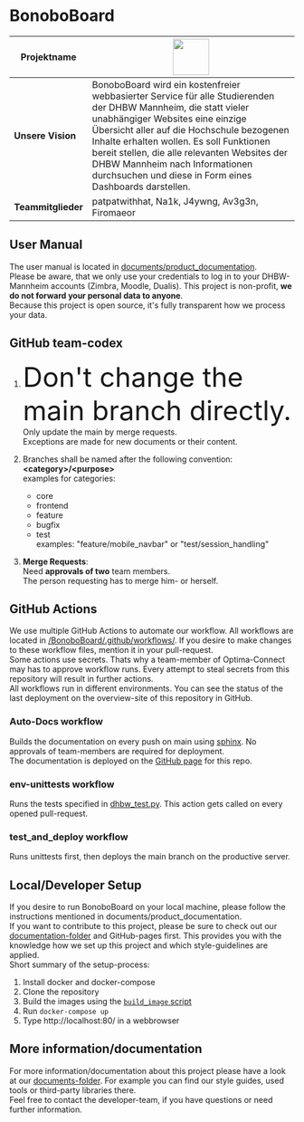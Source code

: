 # BonoboBoard

| **Projektname** | <img src="https://github.com/Software-Engineering-DHBW/BonoboBoard/blob/main/documents/img/BonboBoardLogoWhite.png" height="64" > |
| ---------------| ----------------------- |
|**Unsere Vision** | BonoboBoard wird ein kostenfreier webbasierter Service für alle Studierenden der DHBW Mannheim, die statt vieler unabhängiger Websites eine einzige Übersicht aller auf die Hochschule bezogenen Inhalte erhalten wollen. Es soll Funktionen bereit stellen, die alle relevanten Websites der DHBW Mannheim nach Informationen durchsuchen und diese in Form eines Dashboards darstellen.|
|**Teammitglieder** | patpatwithhat, Na1k, J4ywng, Av3g3n, Firomaeor |

## User Manual
The user manual is located in [documents/product_documentation](https://github.com/Software-Engineering-DHBW/BonoboBoard/blob/main/documents/product_documentation/product_documentation.pdf).  
Please be aware, that we only use your credentials to log in to your DHBW-Mannheim accounts (Zimbra, Moodle, Dualis). This project is non-profit, **we do not forward your personal data to anyone**.  
Because this project is open source, it's fully transparent how we process your data.

## GitHub team-codex

1)  <font size="+20">Don't change the main branch directly.</font> Only update the main by merge requests. <br> 
Exceptions are made for new documents or their content.

2) Branches shall be named after the following convention: **\<category>/\<purpose>** <br>
examples for categories:  
	 * core  
	 * frontend  
	 * feature  
	 * bugfix  
	 * test  
examples: "feature/mobile_navbar" or "test/session_handling"<br>

3) **Merge Requests**: <br>
	Need **approvals of two** team members.<br>
	The person requesting has to merge him- or herself.<br>

## GitHub Actions
We use multiple GitHub Actions to automate our workflow. All workflows are located in [/BonoboBoard/.github/workflows/](https://github.com/Software-Engineering-DHBW/BonoboBoard/tree/main/.github/workflows). If you desire to make changes to these workflow files, mention it in your pull-request.  
Some actions use secrets. Thats why a team-member of Optima-Connect may has to approve workflow runs. Every attempt to steal secrets from this repository will result in further actions.  
All workflows run in different environments. You can see the status of the last deployment on the overview-site of this repository in GitHub. 

### Auto-Docs workflow
Builds the documentation on every push on main using [sphinx](https://www.sphinx-doc.org/en/master/). No approvals of team-members are required for deployment.   
The documentation is deployed on the [GitHub page](https://software-engineering-dhbw.github.io/BonoboBoard/) for this repo.

### env-unittests workflow
Runs the tests specified in [dhbw_test.py](https://raw.githubusercontent.com/Software-Engineering-DHBW/BonoboBoard/main/bonobo-board/modules/dhbw_test.py). This action gets called on every opened pull-request.

### test_and_deploy workflow
Runs unittests first, then deploys the main branch on the productive server.


## Local/Developer Setup
If you desire to run BonoboBoard on your local machine, please follow the instructions mentioned in documents/product_documentation.  
If you want to contribute to this project, please be sure to check out our [documentation-folder](https://github.com/Software-Engineering-DHBW/BonoboBoard/tree/main/documents) and GitHub-pages first. This provides you with the knowledge how we set up this project and which style-guidelines are applied.  
Short summary of the setup-process:
1) Install docker and docker-compose
2) Clone the repository
3) Build the images using the [```build_image``` script](https://github.com/Software-Engineering-DHBW/BonoboBoard/blob/main/bonobo-board/build_image)
4) Run ```docker-compose up```
5) Type http://localhost:80/ in a webbrowser

## More information/documentation
For more information/documentation about this project please have a look at our [documents-folder](https://github.com/Software-Engineering-DHBW/BonoboBoard/tree/main/documents). For example you can find our style guides, used tools or third-party libraries there.  
Feel free to contact the developer-team, if you have questions or need further information.
